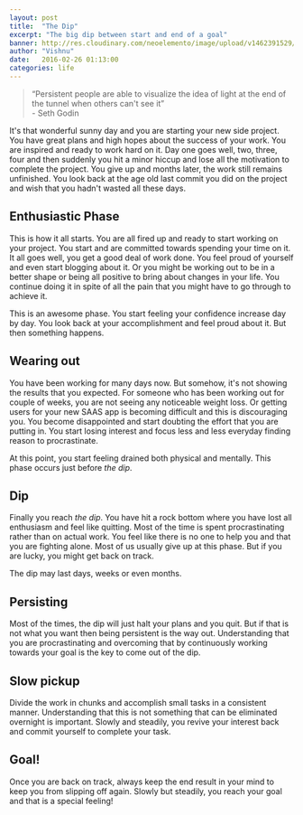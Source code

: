 ```yaml
---
layout: post
title:  "The Dip"
excerpt: "The big dip between start and end of a goal"
banner: http://res.cloudinary.com/neoelemento/image/upload/v1462391529/blog/thedip-min.jpg
author: "Vishnu"
date:   2016-02-26 01:13:00
categories: life
---
```

> “Persistent people are able to visualize the idea of light at the end of the tunnel when others can't see it”
<br >- Seth Godin

It's that wonderful sunny day and you are starting your new side project. You have great plans and high hopes about the success of your work. You are inspired and ready to work hard on it. Day one goes well, two, three, four and then suddenly you hit a minor hiccup and lose all the motivation to complete the project. You give up and months later, the work still remains unfinished. You look back at the age old last commit you did on the project and wish that you hadn't wasted all these days.

## Enthusiastic Phase
This is how it all starts. You are all fired up and ready to start working on your project. You start and are committed towards spending your time on it. It all goes well, you get a good deal of work done. You feel proud of yourself and even start blogging about it. Or you might be working out to be in a better shape or being all positive to bring about changes in your life. You continue doing it in spite of all the pain that you might have to go through to achieve it.

This is an awesome phase. You start feeling your confidence increase day by day. You look back at your accomplishment and feel proud about it. But then something happens.

## Wearing out

You have been working for many days now. But somehow, it's not showing the results that you expected. For someone who has been working out for couple of weeks, you are not seeing any noticeable weight loss. Or getting users for your new SAAS app is becoming difficult and this is discouraging you. You become disappointed and start doubting the effort that you are putting in. You start losing interest and focus less and less everyday finding reason to procrastinate.

At this point, you start feeling drained both physical and mentally. This phase occurs just before *the dip*.

## Dip
Finally you reach *the dip*. You have hit a rock bottom where you have lost all enthusiasm and feel like quitting. Most of the time is spent procrastinating rather than on actual work. You feel like there is no one to help you and that you are fighting alone. Most of us usually give up at this phase. But if you are lucky, you might get back on track.

The dip may last days, weeks or even months.

## Persisting
Most of the times, the dip will just halt your plans and you quit. But if that is not what you want then being persistent is the way out. Understanding that you are procrastinating and overcoming that by continuously working towards your goal is the key to come out of the dip.

## Slow pickup
Divide the work in chunks and accomplish small tasks in a consistent manner. Understanding that this is not something that can be eliminated overnight is important. Slowly and steadily, you revive your interest back and commit yourself to complete your task.

## Goal!
Once you are back on track, always keep the end result in your mind to keep you from slipping off again. Slowly but steadily, you reach your goal and that is a special feeling!